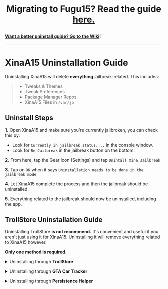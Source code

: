 <h1><b><p align="center">Migrating to Fugu15? Read the guide <a href=https://github.com/NotDarkn/XinaA15/wiki/Questions#how-do-i-switch-from-xinaa15-to-fugu15-max>here.</p></b></h1>

#### Want a better uninstall guide? Go to the [Wiki](https://github.com/NotDarkn/XinaA15/wiki/Uninstalling)!
***
# XinaA15 Uninstallation Guide
Uninstalling XinaA15 will delete **everything** jailbreak-related. This includes:
> - Tweaks & Themes
> - Tweak Preferences
> - Package Manager Repos
> - XinaA15 Files in `/var/jb`

## Uninstall Steps

**1.** Open XinaA15 and make sure you're currently jailbroken, you can check this by:
- Look for `Currently in jailbreak status....` in the console window.
- Look for `Re-Jailbreak` in the jailbreak button on the bottom.

**2.** From here, tap the Gear icon (Settings) and tap `Unintall Xina Jailbreak`

**3.** Tap on `OK` when it says `Uninstallation needs to be done in the jailbreak mode`

**4.** Let XinaA15 complete the process and then the jailbreak should be uninstalled.

**5.** Everything related to the jailbreak should now be uninstalled, including the app.

## TrollStore Uninstallation Guide
Uninstalling TrollStore **is not recommend.** It's convenient and useful if you aren't just using it for XinaA15. Uninstalling it will remove everything related to XinaA15 however.

**Only one method is required.**
<details><summary>Uninstalling through <b>TrollStore</b></a></summary>

1. Tap Settings in TrollStore.

2. Scroll down and tap `Uninstall TrollStore`

3. Choose one of the options: <br>
  → <b>Preserve all</b> of your apps and uninstall. <br>
  → <b>Uninstall all</b> of your apps alongside TrollStore.

4. After tapping one of them, TrollStore should be uninstalled.</details>

<details><summary>Uninstalling through <b>GTA Car Tracker</b></a></summary>

1. Open GTA Car Tracker

2. Find and tap `Uninstall TrollStore`

3. Choose one of the options: <br>
  → <b>Preserve all</b> of your apps and uninstall. <br>
  → <b>Uninstall all</b> of your apps alongside TrollStore.
  
4. After tapping one of them, TrollStore should be uninstalled.</details>

<details><summary>Uninstalling through <b>Persistence Helper</b></a></summary>

1. Open your Persistence Helper.

2. Find and tap `Uninstall TrollStore`

3. Choose one of the options: <br>
  → <b>Preserve all</b> of your apps and uninstall. <br>
  → <b>Uninstall all</b> of your apps alongside TrollStore.
  
4. After tapping one of them, TrollStore should be uninstalled.

5. Re-open the Persistence Helper and tap `Uninstall Persistence Helper` then tap `Continue`.</details>
